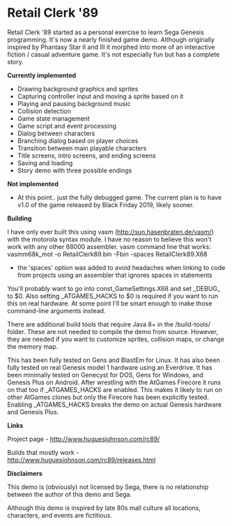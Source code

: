 # Retail Clerk '89
Retail Clerk '89 started as a personal exercise to learn Sega Genesis programming. It's now a nearly finished game demo. Although originally inspired by Phantasy Star II and III it morphed into more of an interactive fiction / casual adventure game. It's not especially fun but has a complete story. 

**Currently implemented**

* Drawing background graphics and sprites
* Capturing controller input and moving a sprite based on it
* Playing and pausing background music
* Collision detection
* Game state management
* Game script and event processing
* Dialog between characters
* Branching dialog based on player choices
* Transition between main playable characters
* Title screens, intro screens, and ending screens
* Saving and loading
* Story demo with three possible endings

**Not implemented**

* At this point.. just the fully debugged game. The current plan is to have v1.0 of the game released by Black Friday 2019, likely sooner.

**Building**

I have only ever built this using vasm (http://sun.hasenbraten.de/vasm/) with the motorola syntax module. I have no reason to believe this won't work with any other 68000 assembler.
vasm command line that works: 
vasmm68k_mot -o RetailClerk89.bin -Fbin -spaces RetailClerk89.X68
* the 'spaces' option was added to avoid headaches when linking to code from projects using an assembler that ignores spaces in statements

You'll probably want to go into const\_GameSettings.X68 and set \_DEBUG\_ to $0. Also setting \_ATGAMES\_HACKS to $0 is required if you want to run this on real hardware. At some point I'll be smart enough to make those command-line arguments instead.

There are additional build tools that require Java 8+ in the /build-tools/ folder. These are not needed to compile the demo from source. However, they are needed if you want to customize sprites, collision maps, or change the memory map. 

This has been fully tested on Gens and BlastEm for Linux. It has also been fully tested on real Genesis model 1 hardware using an Everdrive. It has been minimally tested on Genecyst for DOS, Gens for Windows, and Genesis Plus on Android. After wrestling with the AtGames Firecore it runs on that too if \_ATGAMES\_HACKS are enabled. This makes it likely to run on other AtGames clones but only the Firecore has been explicitly tested. Enabling \_ATGAMES\_HACKS breaks the demo on actual Genesis hardware and Genesis Plus.

**Links**

Project page - http://www.huguesjohnson.com/rc89/

Builds that mostly work - http://www.huguesjohnson.com/rc89/releases.html

**Disclaimers**

This demo is (obviously) not licensed by Sega, there is no relationship between the author of this demo and Sega.

Although this demo is inspired by late 80s mall culture all locations, characters, and events are fictitious. 

